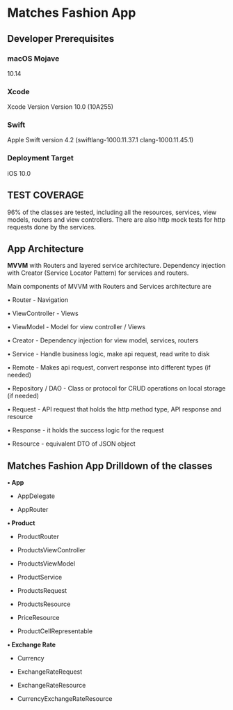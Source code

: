 # Matches Fashion App

## Developer Prerequisites

### macOS Mojave

10.14

### Xcode

Xcode Version  Version 10.0 (10A255)

### Swift

Apple Swift version 4.2 (swiftlang-1000.11.37.1 clang-1000.11.45.1)

### Deployment Target 

iOS 10.0

## TEST COVERAGE

96% of the classes are tested, including all the resources, services, view models, routers and view controllers.
There are also http mock tests for http requests done by the services.

## App Architecture

**MVVM** with Routers and layered service architecture. Dependency injection with Creator (Service Locator Pattern) for services and routers.

Main components of MVVM with Routers and Services architecture are

• Router - Navigation

• ViewController - Views

• ViewModel - Model for view controller / Views

• Creator - Dependency injection for view model, services, routers

• Service - Handle business logic, make api request, read write to disk

• Remote  - Makes api request, convert response into different types (if needed)

• Repository / DAO   -  Class or protocol for CRUD operations on local storage (if needed)

• Request - API request that holds the http method type, API response and resource 

• Response - it holds the success logic for the request

• Resource - equivalent DTO of JSON object


## Matches Fashion App Drilldown of the classes

**• App**

- AppDelegate 

- AppRouter


**• Product**

- ProductRouter

- ProductsViewController

- ProductsViewModel

- ProductService

- ProductsRequest

- ProductsResource

- PriceResource

- ProductCellRepresentable

**• Exchange Rate**

- Currency

- ExchangeRateRequest

- ExchangeRateResource

- CurrencyExchangeRateResource

